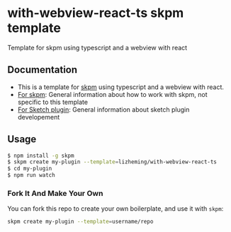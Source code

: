 # with-webview-react-ts skpm template

Template for skpm using typescript and a webview with react

## Documentation

- This is a template for [skpm](https://github.com/skpm/skpm) using typescript and a webview with react.
- [For skpm](https://github.com/skpm/skpm): General information about how to work with skpm, not specific to this template
- [For Sketch plugin](http://developer.sketchapp.com): General information about sketch plugin developement

## Usage

``` bash
$ npm install -g skpm
$ skpm create my-plugin --template=lizheming/with-webview-react-ts
$ cd my-plugin
$ npm run watch
```

### Fork It And Make Your Own

You can fork this repo to create your own boilerplate, and use it with `skpm`:

``` bash
skpm create my-plugin --template=username/repo
```